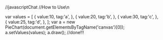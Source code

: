 //javascriptChat
//How to Use\n

var values = [
  {
    value:10,
    tag:'a',
  },
  {
    value:20,
    tag:'b',
  },
  {
    value:30,
    tag:'c',
  },
  {
    value:25,
    tag:'d',
  },
];
var a = new PieChart(document.getElementsByTagName('canvas')[0]);
a.setValues(values);
a.draw();
//done!!!
